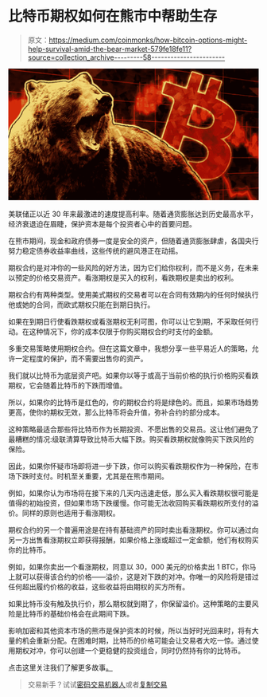 # 比特币期权如何在熊市中帮助生存

> 原文：<https://medium.com/coinmonks/how-bitcoin-options-might-help-survival-amid-the-bear-market-579fe18fe11?source=collection_archive---------58----------------------->

![](img/40c51ec58692bc4f028e2b0d2e2f944b.png)

美联储正以近 30 年来最激进的速度提高利率。随着通货膨胀达到历史最高水平，经济衰退迫在眉睫，保护资本是每个投资者心中的首要问题。

在熊市期间，现金和政府债券一度是安全的资产，但随着通货膨胀肆虐，各国央行努力稳定债券收益率曲线，这些传统的避风港正在动摇。

期权合约是对冲你的一些风险的好方法，因为它们给你权利，而不是义务，在未来以预定的价格交易资产。看涨期权是买入的权利，看跌期权是卖出的权利。

期权合约有两种类型。使用美式期权的交易者可以在合同有效期内的任何时候执行他或她的合同，而欧式期权只能在到期日执行。

如果在到期日行使看跌期权或看涨期权无利可图，你可以让它到期，不采取任何行动。在这种情况下，你的成本仅限于你购买期权合约时支付的金额。

多重交易策略使用期权合约。但在这篇文章中，我想分享一些平易近人的策略，允许一定程度的保护，而不需要出售你的资产。

我们就以比特币为底层资产吧。如果你以等于或高于当前价格的执行价格购买看跌期权，它会随着比特币的下跌而增值。

所以，如果你的比特币是红色的，你的期权合约将是绿色的。而且，如果市场趋势更高，使你的期权无效，那么比特币将会升值，弥补合约的部分成本。

这种策略最适合那些将比特币作为长期投资、不愿出售的交易员。这让他们避免了最糟糕的情况:级联清算导致比特币大幅下跌。购买看跌期权就像购买下跌风险的保险。

因此，如果你怀疑市场即将进一步下跌，你可以购买看跌期权作为一种保险，在市场下跌时支付。时机至关重要，尤其是在熊市期间。

例如，如果你认为市场将在接下来的几天内迅速走低，那么买入看跌期权很可能是值得的初始投资，但如果市场下跌缓慢。你可能无法收回购买看跌期权所支付的溢价。同样的原则也适用于看涨期权。

期权合约的另一个普遍用途是在持有基础资产的同时卖出看涨期权。你可以通过向另一方出售看涨期权立即获得报酬，如果价格上涨或超过一定金额，他们有权购买你的比特币。

例如，如果你卖出一个看涨期权，同意以 30，000 美元的价格卖出 1 BTC，你马上就可以获得该合约的价格——溢价，这是对下跌的对冲。你唯一的风险将是错过任何超出履约价格的收益，这些收益将由期权的买方所有。

如果比特币没有触及执行价，那么期权就到期了，你保留溢价。这种策略的主要风险是比特币的基础价格会在此期间下跌。

影响加密和其他资本市场的熊市是保护资本的时候，所以当好时光回来时，将有大量的机会重新分配。在困难时期，比特币的价格可能会让交易者大吃一惊。通过使用期权对冲，你可以创建一个更稳健的投资组合，同时仍然持有你的比特币。

点击这里关注我们了解更多故事[。](http://t.me/etellworld)

> 交易新手？试试[密码交易机器人](/coinmonks/crypto-trading-bot-c2ffce8acb2a)或者[复制交易](/coinmonks/top-10-crypto-copy-trading-platforms-for-beginners-d0c37c7d698c)